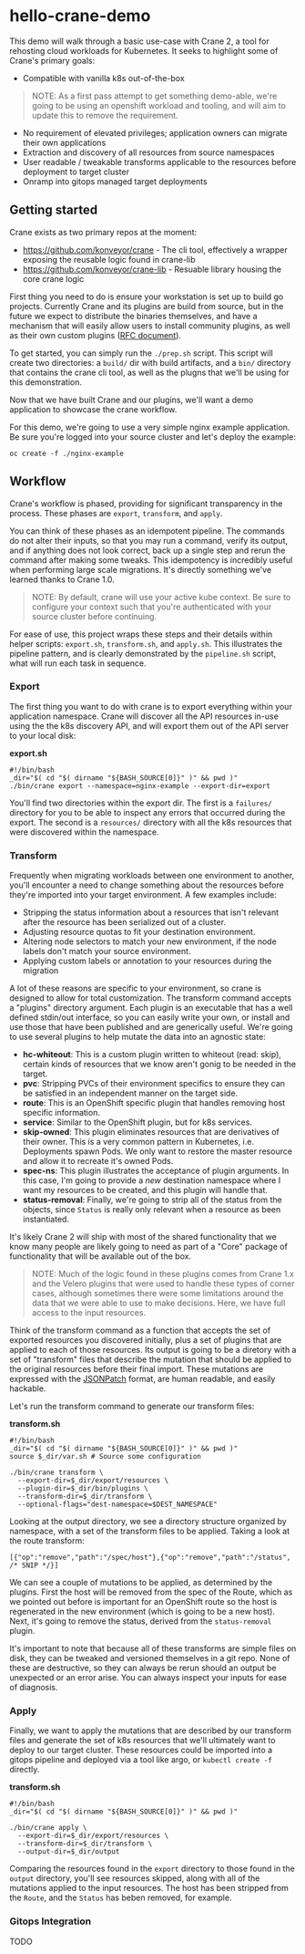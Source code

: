 # hello-crane-demo

This demo will walk through a basic use-case with Crane 2, a tool for rehosting
cloud workloads for Kubernetes. It seeks to highlight some of Crane's primary
goals:


* Compatible with vanilla k8s out-of-the-box

> NOTE: As a first pass attempt to get something demo-able, we're going to be
> using an openshift workload and tooling, and will aim to update this to remove
> the requirement.

* No requirement of elevated privileges; application owners can migrate their
own applications
* Extraction and discovery of all resources from source namespaces
* User readable / tweakable transforms applicable to the resources before
deployment to target cluster
* Onramp into gitops managed target deployments

## Getting started

Crane exists as two primary repos at the moment:

* https://github.com/konveyor/crane - The cli tool, effectively a wrapper exposing
the reusable logic found in crane-lib
* https://github.com/konveyor/crane-lib - Resuable library housing the core crane logic

First thing you need to do is ensure your workstation is set up to build go
projects. Currently Crane and its plugins are build from source, but in the
future we expect to distribute the binaries themselves, and have a mechanism
that will easily allow users to install community plugins, as well as their own
custom plugins ([RFC document](https://github.com/konveyor/enhancements/pull/41)).

To get started, you can simply run the `./prep.sh` script. This script will
create two directories: a `build/` dir with build artifacts, and a `bin/` directory
that contains the crane cli tool, as well as the plugns that we'll be using
for this demonstration.

Now that we have built Crane and our plugins, we'll want a demo application to
showcase the crane workflow.

For this demo, we're going to use a very simple nginx example application. Be
sure you're logged into your source cluster and let's deploy the example:

`oc create -f ./nginx-example`

## Workflow

Crane's workflow is phased, providing for significant transparency in the process.
These phases are `export`, `transform`, and `apply`.

You can think of these phases as an idempotent pipeline. The commands do
not alter their inputs, so that you may run a command, verify its output, and if
anything does not look correct, back up a single step and rerun the command
after making some tweaks. This idempotency is incredibly useful when performing
large scale migrations. It's directly something we've learned thanks to Crane 1.0.

> NOTE: By default, crane will use your active kube context. Be sure to configure
> your context such that you're authenticated with your source cluster before
> continuing.

For ease of use, this project wraps these steps and their details within helper
scripts: `export.sh`, `transform.sh`, and `apply.sh`. This illustrates the
pipeline pattern, and is clearly demonstrated by the `pipeline.sh` script, what
will run each task in sequence.

### Export

The first thing you want to do with crane is to export everything within your
application namespace. Crane will discover all the API resources in-use using
the the k8s discovery API, and will export them out of the API server to your
local disk:

**export.sh**
```
#!/bin/bash
_dir="$( cd "$( dirname "${BASH_SOURCE[0]}" )" && pwd )"
./bin/crane export --namespace=nginx-example --export-dir=export
```


You'll find two directories within the export dir. The first is a `failures/`
directory for you to be able to inspect any errors that occurred during the
export. The second is a `resources/` directory with all the k8s resources that
were discovered within the namespace.

### Transform

Frequently when migrating workloads between one environment to another, you'll
encounter a need to change something about the resources before they're imported
into your target environment. A few examples include:

* Stripping the status information about a resources that isn't relevant after
the resource has been serialized out of a cluster.
* Adjusting resource quotas to fit your destination environment.
* Altering node selectors to match your new environment, if the node labels don't
match your source environment.
* Applying custom labels or annotation to your resources during the migration

A lot of these reasons are specific to your environment, so crane is designed
to allow for total customization. The transform command accepts a "plugins"
directory argument. Each plugin is an executable that has a well defined stdin/out
interface, so you can easily write your own, or install and use those that have
been published and are generically useful. We're going to use several plugins to
help mutate the data into an agnostic state:

* **hc-whiteout**: This is a custom plugin written to whiteout (read: skip),
certain kinds of resources that we know aren't gonig to be needed in the target.
* **pvc**: Stripping PVCs of their environment specifics to ensure they can be
satisfied in an independent manner on the target side.
* **route**: This is an OpenShift specific plugin that handles removing host
specific information.
* **service**: Similar to the OpenShift plugin, but for k8s services.
* **skip-owned**: This plugin eliminates resources that are derivatives of their
owner. This is a very common pattern in Kubernetes, i.e. Deployments spawn Pods.
We only want to restore the master resource and allow it to recreate it's owned
Pods.
* **spec-ns**: This plugin illustrates the acceptance of plugin arguments. In this
case, I'm going to provide a *new* destination namespace where I want my resources
to be created, and this plugin will handle that.
* **status-removal**: Finally, we're going to strip all of the status from the
objects, since `Status` is really only relevant when a resource as been instantiated.

It's likely Crane 2 will ship with most of the shared functionality that we know
many people are likely going to need as part of a "Core" package of functionality
that will be available out of the box.

> NOTE: Much of the logic found in these plugins comes from Crane 1.x and the
> Velero plugins that were used to handle these types of corner cases, although
> sometimes there were some limitations around the data that we were able to
> use to make decisions. Here, we have full access to the input resources.

Think of the transform command as a function that accepts the set of exported
resources you discovered initially, plus a set of plugins that are applied to
each of those resources. Its output is going to be a diretory with a set of
"transform" files that describe the mutation that should be applied to the
original resources before their final import. These mutations are expressed with
the [JSONPatch](https://jsonpatch.com) format, are human readable, and easily
hackable.

Let's run the transform command to generate our transform files:

**transform.sh**

```
#!/bin/bash
_dir="$( cd "$( dirname "${BASH_SOURCE[0]}" )" && pwd )"
source $_dir/var.sh # Source some configuration

./bin/crane transform \
  --export-dir=$_dir/export/resources \
  --plugin-dir=$_dir/bin/plugins \
  --transform-dir=$_dir/transform \
  --optional-flags="dest-namespace=$DEST_NAMESPACE"
```

Looking at the output directory, we see a directory structure organized by
namespace, with a set of the transform files to be applied. Taking a look at
the route transform:

```
[{"op":"remove","path":"/spec/host"},{"op":"remove","path":"/status", /* SNIP */}]
```

We can see a couple of mutations to be applied, as determined by the plugins.
First the host will be removed from the spec of the Route, which as we pointed
out before is important for an OpenShift route so the host is regenerated in the
new environment (which is going to be a new host). Next, it's going to remove
the status, derived from the `status-removal` plugin.

It's important to note that because all of these transforms are simple files on
disk, they can be tweaked and versioned themselves in a git repo. None of these
are destructive, so they can always be rerun should an output be unexpected
or an error arise. You can always inspect your inputs for ease of diagnosis.

### Apply

Finally, we want to apply the mutations that are described by our transform files
and generate the set of k8s resources that we'll ultimately want to deploy to
our target cluster. These resources could be imported into a gitops pipeline
and deployed via a tool like argo, or `kubectl create -f` directly.

**transform.sh**
```
#!/bin/bash
_dir="$( cd "$( dirname "${BASH_SOURCE[0]}" )" && pwd )"

./bin/crane apply \
  --export-dir=$_dir/export/resources \
  --transform-dir=$_dir/transform \
  --output-dir=$_dir/output
```

Comparing the resources found in the `export` directory to those found in the
`output` directory, you'll see resources skipped, along with all of the mutations
applied to the input  resources. The host has been stripped from the `Route`,
and the `Status` has beben removed, for example.

### Gitops Integration

TODO
